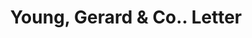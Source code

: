 ---
doi: 10.7916/D8R512TJ
date_other: '1893'
date_other_textual: '1893'
form: correspondence
genre:
- Letters (correspondence)
name:
- Young, Gerard & Co.
object_in_context_url: https://biggert.cul.columbia.edu/items/view/ave_biggert_00876
subject_hierarchical_geographic:
- New York, New York, United States
subject_name:
- Young, Gerard & Co.
title: Young, Gerard & Co.. Letter
sort_title: Young, Gerard & Co.. Letter
call_number: ave_biggert_00876
coordinates:
- 40.69277777777778,-73.99027777777778
pid: ave_biggert_00876
identifiers: ave_biggert_00876
thumbnail: https://derivativo-3.library.columbia.edu/iiif/2/ldpd:345896/full/!256,256/0/native.jpg
permalink: "/items/ave_biggert_00876/"
layout: iiif-image-page
---